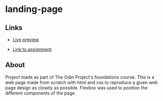 # landing-page

## Links
- [Live preview](https://ianlee101.github.io/landing-page)

- [Link to assignment](https://www.theodinproject.com/lessons/foundations-landing-page)

## About
Project made as part of The Odin Project's foundations course. This is a web page made from scratch with html and css to reproduce a given web page design as closely as possible. Flexbox was used to position the different components of the page.